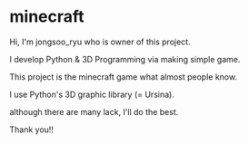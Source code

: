 # minecraft

Hi, I'm jongsoo_ryu who is owner of this project.

I develop Python & 3D Programming via making simple game.

This project is the minecraft game what almost people know.

I use Python's 3D graphic library (= Ursina).

although there are many lack, I'll do the best.

Thank you!!
